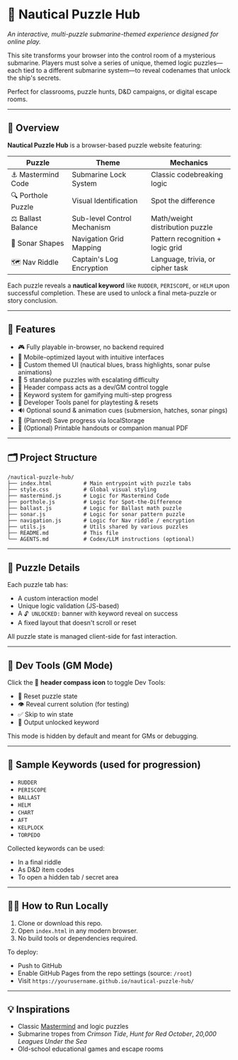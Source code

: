 # 🧭 Nautical Puzzle Hub

_An interactive, multi-puzzle submarine-themed experience designed for online play._

This site transforms your browser into the control room of a mysterious submarine. Players must solve a series of unique, themed logic puzzles—each tied to a different submarine system—to reveal codenames that unlock the ship's secrets.

Perfect for classrooms, puzzle hunts, D&D campaigns, or digital escape rooms.

---

## 🌊 Overview

**Nautical Puzzle Hub** is a browser-based puzzle website featuring:

| Puzzle                | Theme                       | Mechanics                       |
|----------------------|-----------------------------|----------------------------------|
| ⚓ Mastermind Code    | Submarine Lock System       | Classic codebreaking logic       |
| 🔍 Porthole Puzzle    | Visual Identification       | Spot the difference              |
| ⚖️ Ballast Balance    | Sub-level Control Mechanism | Math/weight distribution puzzle  |
| 📡 Sonar Shapes       | Navigation Grid Mapping     | Pattern recognition + logic grid |
| 🗺️ Nav Riddle         | Captain's Log Encryption    | Language, trivia, or cipher task |

Each puzzle reveals a **nautical keyword** like `RUDDER`, `PERISCOPE`, or `HELM` upon successful completion. These are used to unlock a final meta-puzzle or story conclusion.

---

## 🚀 Features

- 🎮 Fully playable in-browser, no backend required
- 📱 Mobile-optimized layout with intuitive interfaces
- 🎨 Custom themed UI (nautical blues, brass highlights, sonar pulse animations)
- 🧠 5 standalone puzzles with escalating difficulty
- 🧭 Header compass acts as a dev/GM control toggle
- 🔐 Keyword system for gamifying multi-step progress
- 🧰 Developer Tools panel for playtesting & resets
- 🔊 Optional sound & animation cues (submersion, hatches, sonar pings)
- 💾 (Planned) Save progress via localStorage
- 📘 (Optional) Printable handouts or companion manual PDF

---

## 🗂️ Project Structure

```
/nautical-puzzle-hub/
├── index.html          # Main entrypoint with puzzle tabs
├── style.css           # Global visual styling
├── mastermind.js       # Logic for Mastermind Code
├── porthole.js         # Logic for Spot-the-Difference
├── ballast.js          # Logic for Ballast math puzzle
├── sonar.js            # Logic for sonar pattern puzzle
├── navigation.js       # Logic for Nav riddle / encryption
├── utils.js            # Utils shared by various puzzles
├── README.md           # This file
└── AGENTS.md           # Codex/LLM instructions (optional)
```

---

## 🧠 Puzzle Details

Each puzzle tab has:

- A custom interaction model
- Unique logic validation (JS-based)
- A `🔓 UNLOCKED:` banner with keyword reveal on success
- A fixed layout that doesn't scroll or reset

All puzzle state is managed client-side for fast interaction.

---

## 🧪 Dev Tools (GM Mode)

Click the 🧭 **header compass icon** to toggle Dev Tools:

- 🔄 Reset puzzle state
- 👁 Reveal current solution (for testing)
- ✅ Skip to win state
- 🔑 Output unlocked keyword

This mode is hidden by default and meant for GMs or debugging.

---

## 🧩 Sample Keywords (used for progression)

- `RUDDER`
- `PERISCOPE`
- `BALLAST`
- `HELM`
- `CHART`
- `AFT`
- `KELPLOCK`
- `TORPEDO`

Collected keywords can be used:
- In a final riddle
- As D&D item codes
- To open a hidden tab / secret area

---

## 🧑‍💻 How to Run Locally

1. Clone or download this repo.
2. Open `index.html` in any modern browser.
3. No build tools or dependencies required.

To deploy:
- Push to GitHub
- Enable GitHub Pages from the repo settings (source: `/root`)
- Visit `https://yourusername.github.io/nautical-puzzle-hub/`

---

## 💡 Inspirations

- Classic [Mastermind](https://en.wikipedia.org/wiki/Mastermind_(board_game)) and logic puzzles
- Submarine tropes from *Crimson Tide*, *Hunt for Red October*, *20,000 Leagues Under the Sea*
- Old-school educational games and escape rooms
